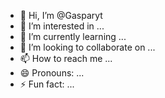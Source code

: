 - 👋 Hi, I’m @Gasparyt
- 👀 I’m interested in ...
- 🌱 I’m currently learning ...
- 💞️ I’m looking to collaborate on ...
- 📫 How to reach me ...
- 😄 Pronouns: ...
- ⚡ Fun fact: ...

<!---
Gasparyt/Gasparyt is a ✨ special ✨ repository because its `README.md` (this file) appears on your GitHub profile.
You can click the Preview link to take a look at your changes.
--->
